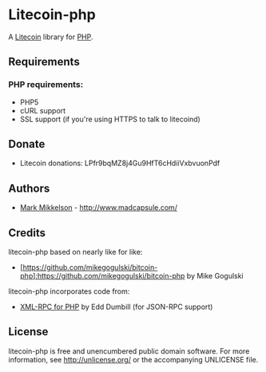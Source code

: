 Litecoin-php
===========

A [Litecoin][Litecoin] library for [PHP](http://www.php.net/).

Requirements
------------

### PHP requirements:
* PHP5
* cURL support  
* SSL support (if you're using HTTPS to talk to litecoind)

Donate
------

* Litecoin donations: LPfr9bqMZ8j4Gu9HfT6cHdiiVxbvuonPdf

Authors
-------

* [Mark Mikkelson](http://github.com/mikkeluk) -
  <http://www.madcapsule.com/>

Credits
-------

litecoin-php based on nearly like for like:

* [https://github.com/mikegogulski/bitcoin-php]:https://github.com/mikegogulski/bitcoin-php by Mike Gogulski

litecoin-php incorporates code from:

* [XML-RPC for PHP][XML-RPC-PHP] by Edd Dumbill (for JSON-RPC support)

License
-------

litecoin-php is free and unencumbered public domain software. For more
information, see <http://unlicense.org/> or the accompanying UNLICENSE file.


[Litecoin]:		http://www.litecoin.org/
[XML-RPC-PHP]:	http://phpxmlrpc.sourceforge.net/
